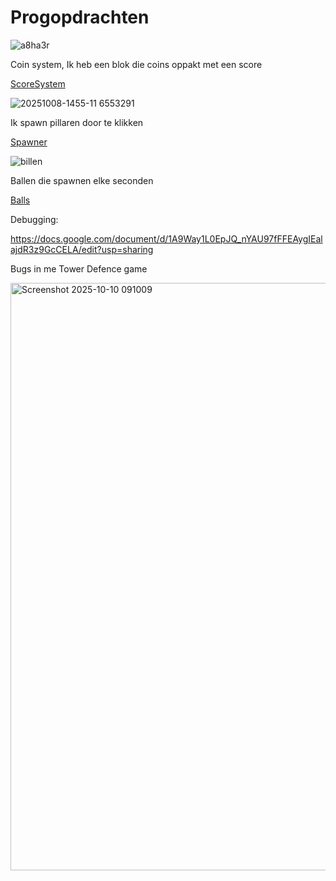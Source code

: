 # Progopdrachten

![a8ha3r](https://github.com/user-attachments/assets/5cdbe098-8d1a-4b58-aae8-15fac447533d)



Coin system, Ik heb een blok die coins oppakt met een score 


[ScoreSystem](Assets/Scripts/ScoreSystem.cs)


![20251008-1455-11 6553291](https://github.com/user-attachments/assets/da09766f-c696-4f0d-84bc-c2c7b2675c14)


Ik spawn pillaren door te klikken


[Spawner](Assets/Scripts/Spawner.cs)



![billen](https://github.com/user-attachments/assets/76d43bbc-c929-4bb8-8c3b-a12aac78252c)


Ballen die spawnen elke seconden


[Balls](Assets/Scripts/Ballen.cs)



Debugging:

https://docs.google.com/document/d/1A9Way1L0EpJQ_nYAU97fFFEAygIEalajdR3z9GcCELA/edit?usp=sharing

Bugs in me Tower Defence game 

<img width="1849" height="940" alt="Screenshot 2025-10-10 091009" src="https://github.com/user-attachments/assets/1df9183e-362b-4b24-a1f9-b017a2252104" />
